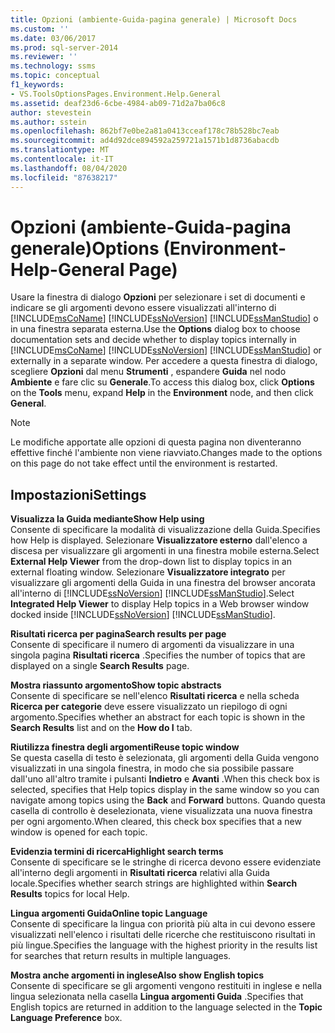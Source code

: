 ```yaml
---
title: Opzioni (ambiente-Guida-pagina generale) | Microsoft Docs
ms.custom: ''
ms.date: 03/06/2017
ms.prod: sql-server-2014
ms.reviewer: ''
ms.technology: ssms
ms.topic: conceptual
f1_keywords:
- VS.ToolsOptionsPages.Environment.Help.General
ms.assetid: deaf23d6-6cbe-4984-ab09-71d2a7ba06c8
author: stevestein
ms.author: sstein
ms.openlocfilehash: 862bf7e0be2a81a0413cceaf178c78b528bc7eab
ms.sourcegitcommit: ad4d92dce894592a259721a1571b1d8736abacdb
ms.translationtype: MT
ms.contentlocale: it-IT
ms.lasthandoff: 08/04/2020
ms.locfileid: "87638217"
---
```

# <a name="options-environment-help-general-page"></a><span data-ttu-id="f6230-102">Opzioni (ambiente-Guida-pagina generale)</span><span class="sxs-lookup"><span data-stu-id="f6230-102">Options (Environment-Help-General Page)</span></span>
  <span data-ttu-id="f6230-103">Usare la finestra di dialogo **Opzioni** per selezionare i set di documenti e indicare se gli argomenti devono essere visualizzati all'interno di [!INCLUDE[msCoName](../../includes/msconame-md.md)] [!INCLUDE[ssNoVersion](../../includes/ssnoversion-md.md)] [!INCLUDE[ssManStudio](../../includes/ssmanstudio-md.md)] o in una finestra separata esterna.</span><span class="sxs-lookup"><span data-stu-id="f6230-103">Use the **Options** dialog box to choose documentation sets and decide whether to display topics internally in [!INCLUDE[msCoName](../../includes/msconame-md.md)] [!INCLUDE[ssNoVersion](../../includes/ssnoversion-md.md)] [!INCLUDE[ssManStudio](../../includes/ssmanstudio-md.md)] or externally in a separate window.</span></span> <span data-ttu-id="f6230-104">Per accedere a questa finestra di dialogo, scegliere **Opzioni** dal menu **Strumenti** , espandere **Guida** nel nodo **Ambiente** e fare clic su **Generale**.</span><span class="sxs-lookup"><span data-stu-id="f6230-104">To access this dialog box, click **Options** on the **Tools** menu, expand **Help** in the **Environment** node, and then click **General**.</span></span>  
  
> [!NOTE]  
>  <span data-ttu-id="f6230-105">Le modifiche apportate alle opzioni di questa pagina non diventeranno effettive finché l'ambiente non viene riavviato.</span><span class="sxs-lookup"><span data-stu-id="f6230-105">Changes made to the options on this page do not take effect until the environment is restarted.</span></span>  
  
## <a name="settings"></a><span data-ttu-id="f6230-106">Impostazioni</span><span class="sxs-lookup"><span data-stu-id="f6230-106">Settings</span></span>  
 <span data-ttu-id="f6230-107">**Visualizza la Guida mediante**</span><span class="sxs-lookup"><span data-stu-id="f6230-107">**Show Help using**</span></span>  
 <span data-ttu-id="f6230-108">Consente di specificare la modalità di visualizzazione della Guida.</span><span class="sxs-lookup"><span data-stu-id="f6230-108">Specifies how Help is displayed.</span></span> <span data-ttu-id="f6230-109">Selezionare **Visualizzatore esterno** dall'elenco a discesa per visualizzare gli argomenti in una finestra mobile esterna.</span><span class="sxs-lookup"><span data-stu-id="f6230-109">Select **External Help Viewer** from the drop-down list to display topics in an external floating window.</span></span> <span data-ttu-id="f6230-110">Selezionare **Visualizzatore integrato** per visualizzare gli argomenti della Guida in una finestra del browser ancorata all'interno di [!INCLUDE[ssNoVersion](../../includes/ssnoversion-md.md)] [!INCLUDE[ssManStudio](../../includes/ssmanstudio-md.md)].</span><span class="sxs-lookup"><span data-stu-id="f6230-110">Select **Integrated Help Viewer** to display Help topics in a Web browser window docked inside [!INCLUDE[ssNoVersion](../../includes/ssnoversion-md.md)] [!INCLUDE[ssManStudio](../../includes/ssmanstudio-md.md)].</span></span>  
  
 <span data-ttu-id="f6230-111">**Risultati ricerca per pagina**</span><span class="sxs-lookup"><span data-stu-id="f6230-111">**Search results per page**</span></span>  
 <span data-ttu-id="f6230-112">Consente di specificare il numero di argomenti da visualizzare in una singola pagina **Risultati ricerca** .</span><span class="sxs-lookup"><span data-stu-id="f6230-112">Specifies the number of topics that are displayed on a single **Search Results** page.</span></span>  
  
 <span data-ttu-id="f6230-113">**Mostra riassunto argomento**</span><span class="sxs-lookup"><span data-stu-id="f6230-113">**Show topic abstracts**</span></span>  
 <span data-ttu-id="f6230-114">Consente di specificare se nell'elenco **Risultati ricerca** e nella scheda **Ricerca per categorie** deve essere visualizzato un riepilogo di ogni argomento.</span><span class="sxs-lookup"><span data-stu-id="f6230-114">Specifies whether an abstract for each topic is shown in the **Search Results** list and on the **How do I** tab.</span></span>  
  
 <span data-ttu-id="f6230-115">**Riutilizza finestra degli argomenti**</span><span class="sxs-lookup"><span data-stu-id="f6230-115">**Reuse topic window**</span></span>  
 <span data-ttu-id="f6230-116">Se questa casella di testo è selezionata, gli argomenti della Guida vengono visualizzati in una singola finestra, in modo che sia possibile passare dall'uno all'altro tramite i pulsanti **Indietro** e **Avanti** .</span><span class="sxs-lookup"><span data-stu-id="f6230-116">When this check box is selected, specifies that Help topics display in the same window so you can navigate among topics using the **Back** and **Forward** buttons.</span></span> <span data-ttu-id="f6230-117">Quando questa casella di controllo è deselezionata, viene visualizzata una nuova finestra per ogni argomento.</span><span class="sxs-lookup"><span data-stu-id="f6230-117">When cleared, this check box specifies that a new window is opened for each topic.</span></span>  
  
 <span data-ttu-id="f6230-118">**Evidenzia termini di ricerca**</span><span class="sxs-lookup"><span data-stu-id="f6230-118">**Highlight search terms**</span></span>  
 <span data-ttu-id="f6230-119">Consente di specificare se le stringhe di ricerca devono essere evidenziate all'interno degli argomenti in **Risultati ricerca** relativi alla Guida locale.</span><span class="sxs-lookup"><span data-stu-id="f6230-119">Specifies whether search strings are highlighted within **Search Results** topics for local Help.</span></span>  
  
 <span data-ttu-id="f6230-120">**Lingua argomenti Guida**</span><span class="sxs-lookup"><span data-stu-id="f6230-120">**Online topic Language**</span></span>  
 <span data-ttu-id="f6230-121">Consente di specificare la lingua con priorità più alta in cui devono essere visualizzati nell'elenco i risultati delle ricerche che restituiscono risultati in più lingue.</span><span class="sxs-lookup"><span data-stu-id="f6230-121">Specifies the language with the highest priority in the results list for searches that return results in multiple languages.</span></span>  
  
 <span data-ttu-id="f6230-122">**Mostra anche argomenti in inglese**</span><span class="sxs-lookup"><span data-stu-id="f6230-122">**Also show English topics**</span></span>  
 <span data-ttu-id="f6230-123">Consente di specificare se gli argomenti vengono restituiti in inglese e nella lingua selezionata nella casella **Lingua argomenti Guida** .</span><span class="sxs-lookup"><span data-stu-id="f6230-123">Specifies that English topics are returned in addition to the language selected in the **Topic Language Preference** box.</span></span>  
  
  
